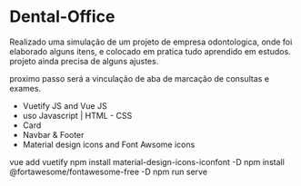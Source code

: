 # Dental-Office


Realizado uma simulação de um projeto de empresa odontologica, onde foi elaborado alguns itens,
e colocado em pratica tudo aprendido em estudos.
projeto ainda precisa de alguns ajustes.

proximo passo será a vinculação de aba de marcação de consultas e exames.

- Vuetify JS and Vue JS
- uso  Javascript | HTML - CSS 
- Card
- Navbar & Footer
- Material design icons and Font Awsome icons

vue add vuetify
npm install material-design-icons-iconfont -D
npm install @fortawesome/fontawesome-free -D
npm run serve

